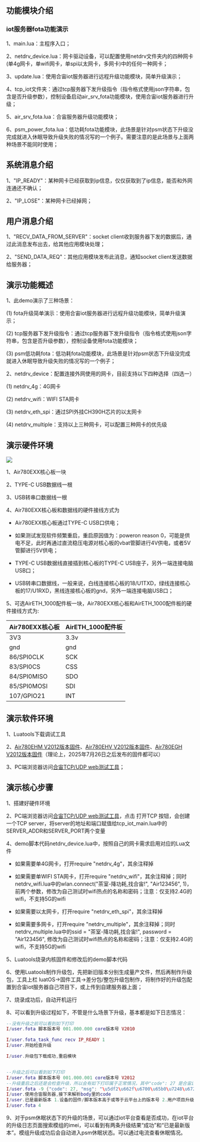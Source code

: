 ## 功能模块介绍

### iot服务器fota功能演示

1、main.lua：主程序入口；

2、netdrv_device.lua：网卡驱动设备，可以配置使用netdrv文件夹内的四种网卡(单4g网卡，单wifi网卡，单spi以太网卡，多网卡)中的任何一种网卡；

3、update.lua：使用合宙iot服务器进行远程升级功能模块，简单升级演示；

4、tcp_iot文件夹：通过tcp服务器下发升级指令（指令格式使用json字符串，包含是否升级参数），控制设备启动air_srv_fota功能模块，使用合宙iot服务器进行升级；

5、air_srv_fota.lua：合宙服务器升级功能模块；

6、psm_power_fota.lua：低功耗fota功能模块，此场景是针对psm状态下升级没完成就进入休眠导致升级失败的情况写的一个例子。需要注意的是此场景与上面两种场景不能同时使用；


## 系统消息介绍

1、"IP_READY"：某种网卡已经获取到ip信息，仅仅获取到了ip信息，能否和外网连通还不确认；

2、"IP_LOSE"：某种网卡已经掉网；



## 用户消息介绍

1、"RECV_DATA_FROM_SERVER"：socket client收到服务器下发的数据后，通过此消息发布出去，给其他应用模块处理；

2、"SEND_DATA_REQ"：其他应用模块发布此消息，通知socket client发送数据给服务器；



## 演示功能概述

1、此demo演示了三种场景：

   (1) fota升级简单演示：使用合宙iot服务器进行远程升级功能模块，简单升级演示；

   (2) tcp服务器下发升级指令：通过tcp服务器下发升级指令（指令格式使用json字符串，包含是否升级参数），控制设备使用fota功能模块；

   (3) psm低功耗fota：低功耗fota功能模块，此场景是针对psm状态下升级没完成就进入休眠导致升级失败的情况写的一个例子；

2、netdrv_device：配置连接外网使用的网卡，目前支持以下四种选择（四选一）

   (1) netdrv_4g：4G网卡

   (2) netdrv_wifi：WIFI STA网卡

   (3) netdrv_eth_spi：通过SPI外挂CH390H芯片的以太网卡

   (4) netdrv_multiple：支持以上三种网卡，可以配置三种网卡的优先级


## 演示硬件环境

![](https://docs.openluat.com/air780ehv/luatos/common/hwenv/image/Air780EHV.png)

1、Air780EXX核心板一块

2、TYPE-C USB数据线一根

3、USB转串口数据线一根

4、Air780EXX核心板和数据线的硬件接线方式为

- Air780EXX核心板通过TYPE-C USB口供电；

- 如果测试发现软件频繁重启，重启原因值为：poweron reason 0，可能是供电不足，此时再通过直流稳压电源对核心板的vbat管脚进行4V供电，或者5V管脚进行5V供电；

- TYPE-C USB数据线直接插到核心板的TYPE-C USB座子，另外一端连接电脑USB口；

- USB转串口数据线，一般来说，白线连接核心板的18/U1TXD，绿线连接核心板的17/U1RXD，黑线连接核心板的gnd，另外一端连接电脑USB口；

5、可选AirETH_1000配件板一块，Air780EXX核心板和AirETH_1000配件板的硬件接线方式为:

| Air780EXX核心板  |  AirETH_1000配件板 |
| --------------- | ----------------- |
| 3V3             | 3.3v              |
| gnd             | gnd               |
| 86/SPI0CLK      | SCK               |
| 83/SPI0CS       | CSS               |
| 84/SPI0MISO     | SDO               |
| 85/SPI0MOSI     | SDI               |
| 107/GPIO21      | INT               |



## 演示软件环境

1、Luatools下载调试工具

2、[Air780EHM V2012版本固件](https://docs.openluat.com/air780epm/luatos/firmware/version/#air780ehmluatos)、[Air780EHV V2012版本固件](https://docs.openluat.com/air780ehv/luatos/firmware/version/)、[Air780EGH V2012版本固件](https://docs.openluat.com/air780egh/luatos/firmware/version/)（理论上，2025年7月26日之后发布的固件都可以）

3、PC端浏览器访问[合宙TCP/UDP web测试工具](https://netlab.luatos.com/)；


## 演示核心步骤

1、搭建好硬件环境

2、PC端浏览器访问[合宙TCP/UDP web测试工具](https://netlab.luatos.com/)，点击 打开TCP 按钮，会创建一个TCP server，将server的地址和端口赋值给tcp_iot_main.lua中的SERVER_ADDR和SERVER_PORT两个变量

4、demo脚本代码netdrv_device.lua中，按照自己的网卡需求启用对应的Lua文件

- 如果需要单4G网卡，打开require "netdrv_4g"，其余注释掉

- 如果需要单WIFI STA网卡，打开require "netdrv_wifi"，其余注释掉；同时netdrv_wifi.lua中的wlan.connect("茶室-降功耗,找合宙!", "Air123456", 1)，前两个参数，修改为自己测试时wifi热点的名称和密码；注意：仅支持2.4G的wifi，不支持5G的wifi

- 如果需要以太网卡，打开require "netdrv_eth_spi"，其余注释掉

- 如果需要多网卡，打开require "netdrv_multiple"，其余注释掉；同时netdrv_multiple.lua中的ssid = "茶室-降功耗,找合宙!", password = "Air123456", 修改为自己测试时wifi热点的名称和密码；注意：仅支持2.4G的wifi，不支持5G的wifi

5、Luatools烧录内核固件和修改后的demo脚本代码

6、使用Luatools制作升级包，先把新旧版本分别生成量产文件，然后再制作升级包，工具上栏 luatOS->固件工具->差分包/整包升级包制作，将制作好的升级包配置到合宙iot服务器自己项目下，或上传到自建服务器上面；

7、烧录成功后，自动开机运行

8、可以看到升级过程如下，不管是什么场景下升级，基本都是如下日志情况：

``` lua
--没有升级之前可以看到如下打印
I/user.fota 脚本版本号 001.000.000 core版本号 V2010

I/user.fota_task_func recv IP_READY 1
I/user.开始检查升级

I/user.升级包下载成功,重启模块


--升级之后可以看到如下打印
I/user.fota 脚本版本号 001.000.001 core版本号 V2012
--升级重启之后还是会检查升级，所以会有如下打印属于正常情况，其中"code": 27 是合宙iot服务器返回的状态码，意思是已经是最新版本了。
I/user.fota -9 {"code": 27, "msg": "\u5df2\u662f\u6700\u65b0\u7248\u672c"}
I/user.使用合宙服务器,接下来解析body里的code
I/user.已是最新版本 1.设备的固件/脚本版本高于或等于云平台上的版本号 2.用户项目升级配置中未添加该设备 3.云平台升级配置中，是否升级配置为否
I/user.fota 4


```
9、对于psm休眠状态下的升级的场景，可以通过iot平台查看是否成功，在iot平台的升级日志页面搜索模组的imei，可以看到有两条升级结果“成功”和“已是最新版本”。模组升级成功后会自动进入psm休眠状态。可以通过电流查看休眠情况。